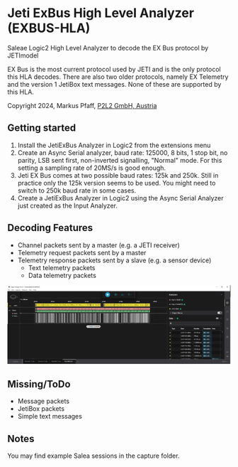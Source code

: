 # 
# Jeti ExBus High Level Analyzer (EXBUS-HLA)

Saleae Logic2 High Level Analyzer to decode the EX Bus protocol by JETImodel

EX Bus is the most current protocol used by JETI and is the only protocol this HLA decodes. 
There are also two older protocols, namely EX Telemetry and the version 1 JetiBox text messages.
None of these are supported by this HLA.

Copyright 2024, Markus Pfaff, [P2L2 GmbH, Austria](https://www.p2l2.com/)
  
## Getting started

1. Install the JetiExBus Analyzer in Logic2 from the extensions menu
2. Create an Async Serial analyzer, baud rate: 125000, 8 bits, 1 stop bit, no parity, LSB sent first, non-inverted signalling, "Normal" mode. For this setting a sampling rate of 20MS/s is good enough.
3. Jeti EX Bus comes at two possible baud rates: 125k and 250k. Still in practice only the 125k version seems to be used. You might need to switch to 250k baud rate in some cases.
4. Create a JetiExBus Analyzer in Logic2 using the Async Serial Analyzer just created as the Input Analyzer.

## Decoding Features

* Channel packets sent by a master (e.g. a JETI receiver)
* Telemetry request packets sent by a master
* Telemetry response packets sent by a slave (e.g. a sensor device)
  * Text telemetry packets
  * Data telemetry packets

![Logic2 using the JetiExBus HLA](/pic/Logic2JetiExBusAnalyzer.png)

## Missing/ToDo

* Message packets
* JetiBox packets
* Simple text messages

## Notes

You may find example Salea sessions in the capture folder.